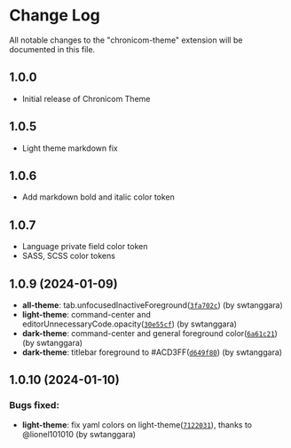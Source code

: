 # Change Log

All notable changes to the "chronicom-theme" extension will be documented in this file.

## 1.0.0

- Initial release of Chronicom Theme

## 1.0.5

- Light theme markdown fix

## 1.0.6

- Add markdown bold and italic color token

## 1.0.7

- Language private field color token
- SASS, SCSS color tokens

## 1.0.9 (2024-01-09)

- **all-theme**: tab.unfocusedInactiveForeground([`3fa702c`](https://github.com/swtanggara/chronicom-theme/commit/3fa702c5a073eacb7e061cb518a1ede53281535f)) (by swtanggara)
- **light-theme**: command-center and editorUnnecessaryCode.opacity([`30e55cf`](https://github.com/swtanggara/chronicom-theme/commit/30e55cfe9c36eadac020752bb9f5f2e58b5168ff)) (by swtanggara)
- **dark-theme**: command-center and general foreground color([`6a61c21`](https://github.com/swtanggara/chronicom-theme/commit/6a61c21076c6d57d472a3ace60477b0372559025)) (by swtanggara)
- **dark-theme**: titlebar foreground to #ACD3FF([`d649f80`](https://github.com/swtanggara/chronicom-theme/commit/d649f80f4dd92e0a4950bc00bbf854323c68938d)) (by swtanggara)

## 1.0.10 (2024-01-10)

### Bugs fixed:

- **light-theme**: fix yaml colors on light-theme([`7122031`](https://github.com/swtanggara/chronicom-theme/commit/71220319c231884d35a418470b8ab99cae9f8574)), thanks to @lionel101010 (by swtanggara)
